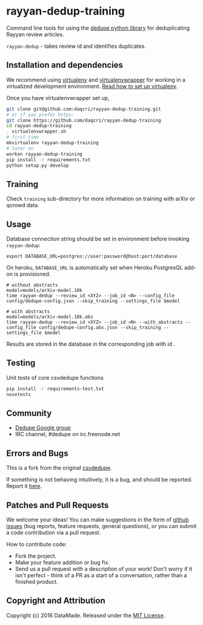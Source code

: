 # rayyan-dedup-training

Command line tools for using the [dedupe python library](https://github.com/datamade/dedupe) for deduplicating Rayyan review articles.

`rayyan-dedup` - takes review id and identifies duplicates.

## Installation and dependencies

We recommend using [virtualenv](http://virtualenv.readthedocs.org/en/latest/virtualenv.html) and [virtualenvwrapper](http://virtualenvwrapper.readthedocs.org/en/latest/install.html) for working in a virtualized development environment. [Read how to set up virtualenv](http://docs.python-guide.org/en/latest/dev/virtualenvs/).

Once you have virtualenvwrapper set up,

```bash
git clone git@github.com:daqcri/rayyan-dedup-training.git
# or if you prefer https:
git clone https://github.com/daqcri/rayyan-dedup-training
cd rayyan-dedup-training
. virtualenvwrapper.sh
# first time
mkvirtualenv rayyan-dedup-training
# later on
workon rayyan-dedup-training
pip install -r requirements.txt
python setup.py develop
```

## Training

Check `training` sub-directory for more information on training with arXiv or qcrowd data.

## Usage

Database connection string should be set in environment before invoking `rayyan-dedup`:

    export DATABASE_URL=postgres://user:password@host:port/database

On heroku, `DATABASE_URL` is automatically set when Heroku PostgresQL add-on is provisioned.

    # without abstracts
    model=models/arXiv-model.10k
    time rayyan-dedup --review_id <XYZ> --job_id <N> --config_file config/dedupe-config.json --skip_training --settings_file $model
    
    # with abstracts
    model=models/arXiv-model.10k.abs
    time rayyan-dedup --review_id <XYZ> --job_id <N> --with_abstracts --config_file config/dedupe-config.abs.json --skip_training --settings_file $model

Results are stored in the database in the corresponding job with id <N>.

## Testing

Unit tests of core csvdedupe functions
```bash
pip install -r requirements-test.txt
nosetests
```

## Community
* [Dedupe Google group](https://groups.google.com/forum/?fromgroups=#!forum/open-source-deduplication)
* IRC channel, #dedupe on irc.freenode.net

## Errors and Bugs

This is a fork from the original [csvdedupe](https://github.com/datamade/csvdedupe).

If something is not behaving intuitively, it is a bug, and should be reported.
Report it [here](https://github.com/datamade/csvdedupe/issues).

## Patches and Pull Requests
We welcome your ideas! You can make suggestions in the form of [github issues](https://github.com/datamade/csvdedupe/issues) (bug reports, feature requests, general questions), or you can submit a code contribution via a pull request.

How to contribute code:

- Fork the project.
- Make your feature addition or bug fix.
- Send us a pull request with a description of your work! Don't worry if it isn't perfect - think of a PR as a start of a conversation, rather than a finished product.

## Copyright and Attribution

Copyright (c) 2016 DataMade. Released under the [MIT License](https://github.com/datamade/csvdedupe/blob/master/LICENSE.md).
